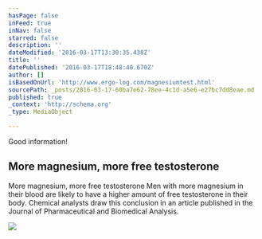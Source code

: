 ```yaml
---
hasPage: false
inFeed: true
inNav: false
starred: false
description: ''
dateModified: '2016-03-17T13:30:35.438Z'
title: ''
datePublished: '2016-03-17T18:48:40.670Z'
author: []
isBasedOnUrl: 'http://www.ergo-log.com/magnesiumtest.html'
sourcePath: _posts/2016-03-17-60ba7e62-78ee-4c1d-a5e6-e27bc7dd8eae.md
published: true
_context: 'http://schema.org'
_type: MediaObject

---
```

Good information!

<article style=""><h1>More magnesium, more free testosterone</h1><p>More magnesium, more free testosterone Men with more magnesium in their blood are likely to have a higher amount of free testosterone in their body. Chemical analysts draw this conclusion in an article published in the Journal of Pharmaceutical and Biomedical Analysis.</p><img src="http://www.ergo-log.com/plaatjes/shbg.gif" /></article>